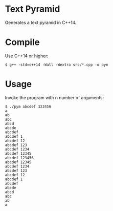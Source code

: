 # Text Pyramid
Generates a text pyramid in C++14.

# Compile
Use C++14 or higher:
```
$ g++ -std=c++14 -Wall -Wextra src/*.cpp -o pym
```

# Usage
Invoke the program with n number of arguments:
```
$ ./pym abcdef 123456
a
ab
abc
abcd
abcde
abcdef
abcdef 1
abcdef 12
abcdef 123
abcdef 1234
abcdef 12345
abcdef 123456
abcdef 12345
abcdef 1234
abcdef 123
abcdef 12
abcdef 1
abcdef
abcde
abcd
abc
ab
a
```

